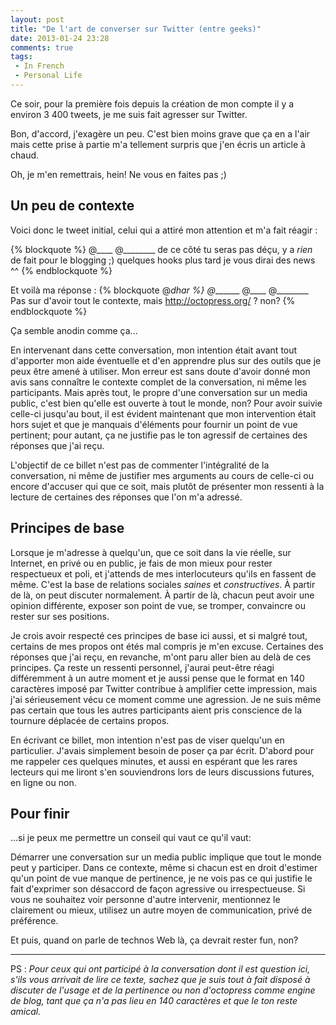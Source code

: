 ```yaml
---
layout: post
title: "De l'art de converser sur Twitter (entre geeks)"
date: 2013-01-24 23:28
comments: true
tags:
 - In French
 - Personal Life
---
```


Ce soir, pour la première fois depuis la création de mon compte il y a environ 3 400 tweets, je me suis fait agresser sur Twitter.

Bon, d'accord, j'exagère un peu. C'est bien moins grave que ça en a l'air mais cette prise à partie m'a tellement surpris que j'en écris un article à chaud.
<!-- more -->

Oh, je m'en remettrais, hein! Ne vous en faites pas ;)


## Un peu de contexte

Voici donc le tweet initial, celui qui a attiré mon attention et m'a fait réagir :

{% blockquote  %}
@____ @________ de ce côté tu seras pas déçu, y a *rien* de fait pour le blogging ;) quelques hooks plus tard je vous dirai des news ^^
{% endblockquote %}

Et voilà ma réponse :
{% blockquote @_dhar %}
@_______ @____ @________ Pas sur d'avoir tout le contexte, mais http://octopress.org/  ? non?
{% endblockquote %}

Ça semble anodin comme ça...

En intervenant dans cette conversation, mon intention était avant tout d'apporter mon aide éventuelle et d'en apprendre plus sur des outils que je peux être amené à utiliser.
Mon erreur est sans doute d'avoir donné mon avis sans connaître le contexte complet de la conversation, ni même les participants.
Mais après tout, le propre d'une conversation sur un media public, c'est bien qu'elle est ouverte à tout le monde, non?
Pour avoir suivie celle-ci jusqu'au bout, il est évident maintenant que mon intervention était hors sujet et que je manquais d'éléments pour fournir un point de vue pertinent; pour autant, ça ne justifie pas le ton agressif de certaines des réponses que j'ai reçu.

L'objectif de ce billet n'est pas de commenter l'intégralité de la conversation, ni même de justifier mes arguments au cours de celle-ci ou encore d'accuser qui que ce soit, mais plutôt de présenter mon ressenti à la lecture de certaines des réponses que l'on m'a adressé.

## Principes de base

Lorsque je m'adresse à quelqu'un, que ce soit dans la vie réelle, sur Internet, en privé ou en public, je fais de mon mieux pour rester respectueux et poli, et j'attends de mes interlocuteurs qu'ils en fassent de même.
C'est la base de relations sociales _saines_ et _constructives_.
À partir de là, on peut discuter normalement.
À partir de là, chacun peut avoir une opinion différente, exposer son point de vue, se tromper, convaincre ou rester sur ses positions.

Je crois avoir respecté ces principes de base ici aussi, et si malgré tout, certains de mes propos ont étés mal compris je m'en excuse. Certaines des réponses que j'ai reçu, en revanche, m'ont paru aller bien au delà de ces principes.
Ça reste un ressenti personnel, j'aurai peut-être réagi différemment à un autre moment et je aussi pense que le format en 140 caractères imposé par Twitter contribue à amplifier cette impression, mais j'ai sérieusement vécu ce moment comme une agression.
Je ne suis même pas certain que tous les autres participants aient pris conscience de la tournure déplacée de certains propos.

En écrivant ce billet, mon intention n'est pas de viser quelqu'un en particulier.
J'avais simplement besoin de poser ça par écrit.
D'abord pour me rappeler ces quelques minutes, et aussi en espérant que les rares lecteurs qui me liront s'en souviendrons lors de leurs discussions futures, en ligne ou non.

## Pour finir

...si je peux me permettre un conseil qui vaut ce qu'il vaut:

Démarrer une conversation sur un media public implique que tout le monde peut y participer.
Dans ce contexte, même si chacun est en droit d'estimer qu'un point de vue manque de pertinence, je ne vois pas ce qui justifie le fait d'exprimer son désaccord de façon agressive ou irrespectueuse.
Si vous ne souhaitez voir personne d'autre intervenir, mentionnez le clairement ou mieux, utilisez un autre moyen de communication, privé de préférence.

Et puis, quand on parle de technos Web là, ça devrait rester fun, non?

----------

PS : _Pour ceux qui ont participé à la conversation dont il est question ici, s'ils vous arrivait de lire ce texte, sachez que je suis tout à fait disposé à discuter de l'usage et de la pertinence ou non d'octopress comme engine de blog, tant que ça n'a pas lieu en 140 caractères et que le ton reste amical._